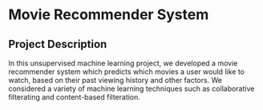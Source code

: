 # Movie Recommender System

## Project Description
In this unsupervised machine learning project, we developed a movie recommender system which predicts which movies a user would like to watch, based on their past viewing history and other factors. We considered a variety of machine learning techniques such as collaborative filterating and content-based filteration.
